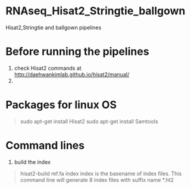 # RNAseq_Hisat2_Stringtie_ballgown
Hisat2,Stringtie and ballgown pipelines

# Before running the pipelines
1. check Hisat2 commands at http://daehwankimlab.github.io/hisat2/manual/
2. 
# Packages for linux OS
> sudo apt-get install Hisat2
> sudo apt-get install Samtools

# Command lines
1. build the index
> hisat2-build ref.fa index
index is the basename of index files. This command line will generate 8 index files with suffix name *.ht2

